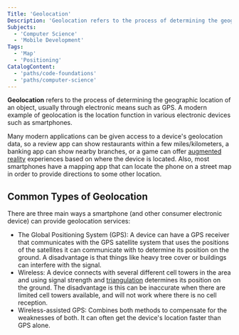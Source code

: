 ```yaml
---
Title: 'Geolocation'
Description: 'Geolocation refers to the process of determining the geographic location of an object, usually through electronic means such as GPS.'
Subjects:
  - 'Computer Science'
  - 'Mobile Development'
Tags:
  - 'Map'
  - 'Positioning'
CatalogContent:
  - 'paths/code-foundations'
  - 'paths/computer-science'
---
```


**Geolocation** refers to the process of determining the geographic location of an object, usually through electronic means such as GPS. A modern example of geolocation is the location function in various electronic devices such as smartphones.

Many modern applications can be given access to a device's geolocation data, so a review app can show restaurants within a few miles/kilometers, a banking app can show nearby branches, or a game can offer [augmented reality](https://www.codecademy.com/resources/docs/general/augmented-reality) experiences based on where the device is located.
Also, most smartphones have a mapping app that can locate the phone on a street map in order to provide directions to some other location.

## Common Types of Geolocation

There are three main ways a smartphone (and other consumer electronic device) can provide geolocation services:

- The Global Positioning System (GPS): A device can have a GPS receiver that communicates with the GPS satellite system that uses the positions of the satellites it can communicate with to determine its position on the ground. A disadvantage is that things like heavy tree cover or buildings can interfere with the signal.
- Wireless: A device connects with several different cell towers in the area and using signal strength and [triangulation](https://en.wikipedia.org/wiki/Triangulation) determines its position on the ground. The disadvantage is this can be inaccurate when there are limited cell towers available, and will not work where there is no cell reception.
- Wireless-assisted GPS: Combines both methods to compensate for the weaknesses of both. It can often get the device's location faster than GPS alone.

